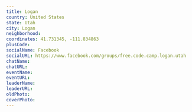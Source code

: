 ```yaml
---
title: Logan
country: United States
state: Utah
city: Logan
neighborhood: 
coordinates: 41.731345, -111.834863
plusCode:
socialName: Facebook
socialURL: https://www.facebook.com/groups/free.code.camp.logan.utah
chatName:
chatURL:
eventName:
eventURL:
leaderName:
leaderURL:
oldPhoto: 
coverPhoto:
---
```

